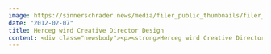 ```yaml
---
image: https://sinnerschrader.news/media/filer_public_thumbnails/filer_public/dc/8f/dc8f4a20-8ab8-4a76-88c4-cde4ac244919/varfoldersdjk8pxf42x64d8fxslz8jcc8fc0000gnttmpupllvs__480x288_q85_crop_subsampling-2_upscale.jpg
date: "2012-02-07"
title: Herceg wird Creative Director Design
content: <div class="newsbody"><p><strong>Herceg wird Creative Director Design bei SinnerSchrader<br/></strong></p><p>Die Digitalagentur SinnerSchrader verstärkt ihren Frankfurter Standort mit Match Herceg (41). Als Creative Director wird er dort ein Kreativteam aus Designern leiten, das für Kunden wie BASE, WMF und ERGO Direkt interaktive Strategien und digitale Marketinglösungen entwickelt.</p><p>Match Herceg kommt von Wunderman, wo er drei Jahre lang als Senior Art Director Interactive u.a. Lufthansa, Landrover und Jaguar betreute. Zuvor war der gebürtige Kroate für TMC in Frankfurt tätig, wo er die Kreation für Wrigleys, Adidas und Procter &amp; Gamble verantwortete.</p><p>Dirk Hibbeler, Standortleiter SinnerSchrader Frankfurt&#58; “Wir freuen uns, mit Match Herceg einen hochkarätigen Kreativen für uns gewonnen zu haben. Match hat langjährige Erfahrung bei der Leitung und Gestaltung von Online-Projekten großer Kunden. Damit passt er hervorragend zu uns.”</p><p><strong>Über SinnerSchrader<br/></strong>SinnerSchrader gehört zu den führenden Digitalagenturen in Europa. SinnerSchrader entwickelt interaktive Strategien, Plattformen und Applikationen, die radikale Beziehungen zwischen Konsumenten und Marken schaffen. In der SinnerSchrader-Gruppe arbeiten mehr als 400 Mitarbeiter an den Standorten Hamburg, Frankfurt am Main, Berlin und Hannover für Kunden wie Allianz, TUI, Tchibo, simyo, REWE, comdirect bank, PPR Group, OTTO und Steigenberger. SinnerSchrader wurde 1996 gegründet und ist seit 1999 börsennotiert.</p><p><a class="news-backlink" href="/de/"><svg class="svg-ico svg-ico--arrow-left"><use xlink&#58;href="#arrow-down"></use></svg>Zurück zur Presse Übersicht</a></p></div>
---
```

